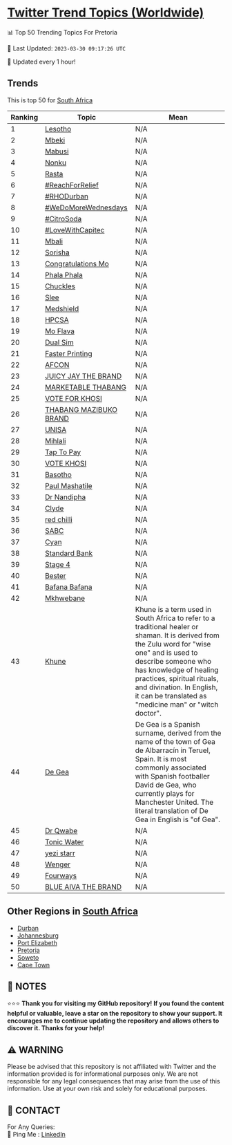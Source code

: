 [Twitter Trend Topics (Worldwide)](https://github.com/ErcinDedeoglu/Twitter-Trend-Topics)
==========


📊 Top 50 Trending Topics For Pretoria

📆 Last Updated: `2023-03-30 09:17:26 UTC`

🔧 Updated every 1 hour!


## Trends

This is top 50 for [South Africa](</South Africa>)

| Ranking | Topic | Mean |
| ------- | ------------ | ------------ |
| 1 | [Lesotho](http://twitter.com/search?q=Lesotho) | N/A |
| 2 | [Mbeki](http://twitter.com/search?q=Mbeki) | N/A |
| 3 | [Mabusi](http://twitter.com/search?q=Mabusi) | N/A |
| 4 | [Nonku](http://twitter.com/search?q=Nonku) | N/A |
| 5 | [Rasta](http://twitter.com/search?q=Rasta) | N/A |
| 6 | [#ReachForRelief](http://twitter.com/search?q=%23ReachForRelief) | N/A |
| 7 | [#RHODurban](http://twitter.com/search?q=%23RHODurban) | N/A |
| 8 | [#WeDoMoreWednesdays](http://twitter.com/search?q=%23WeDoMoreWednesdays) | N/A |
| 9 | [#CitroSoda](http://twitter.com/search?q=%23CitroSoda) | N/A |
| 10 | [#LoveWithCapitec](http://twitter.com/search?q=%23LoveWithCapitec) | N/A |
| 11 | [Mbali](http://twitter.com/search?q=Mbali) | N/A |
| 12 | [Sorisha](http://twitter.com/search?q=Sorisha) | N/A |
| 13 | [Congratulations Mo](http://twitter.com/search?q=Congratulations+Mo) | N/A |
| 14 | [Phala Phala](http://twitter.com/search?q=Phala+Phala) | N/A |
| 15 | [Chuckles](http://twitter.com/search?q=Chuckles) | N/A |
| 16 | [Slee](http://twitter.com/search?q=Slee) | N/A |
| 17 | [Medshield](http://twitter.com/search?q=Medshield) | N/A |
| 18 | [HPCSA](http://twitter.com/search?q=HPCSA) | N/A |
| 19 | [Mo Flava](http://twitter.com/search?q=Mo+Flava) | N/A |
| 20 | [Dual Sim](http://twitter.com/search?q=Dual+Sim) | N/A |
| 21 | [Faster Printing](http://twitter.com/search?q=Faster+Printing) | N/A |
| 22 | [AFCON](http://twitter.com/search?q=AFCON) | N/A |
| 23 | [JUICY JAY THE BRAND](http://twitter.com/search?q=JUICY+JAY+THE+BRAND) | N/A |
| 24 | [MARKETABLE THABANG](http://twitter.com/search?q=MARKETABLE+THABANG) | N/A |
| 25 | [VOTE FOR KHOSI](http://twitter.com/search?q=VOTE+FOR+KHOSI) | N/A |
| 26 | [THABANG MAZIBUKO BRAND](http://twitter.com/search?q=THABANG+MAZIBUKO+BRAND) | N/A |
| 27 | [UNISA](http://twitter.com/search?q=UNISA) | N/A |
| 28 | [Mihlali](http://twitter.com/search?q=Mihlali) | N/A |
| 29 | [Tap To Pay](http://twitter.com/search?q=Tap+To+Pay) | N/A |
| 30 | [VOTE KHOSI](http://twitter.com/search?q=VOTE+KHOSI) | N/A |
| 31 | [Basotho](http://twitter.com/search?q=Basotho) | N/A |
| 32 | [Paul Mashatile](http://twitter.com/search?q=Paul+Mashatile) | N/A |
| 33 | [Dr Nandipha](http://twitter.com/search?q=Dr+Nandipha) | N/A |
| 34 | [Clyde](http://twitter.com/search?q=Clyde) | N/A |
| 35 | [red chilli](http://twitter.com/search?q=red+chilli) | N/A |
| 36 | [SABC](http://twitter.com/search?q=SABC) | N/A |
| 37 | [Cyan](http://twitter.com/search?q=Cyan) | N/A |
| 38 | [Standard Bank](http://twitter.com/search?q=Standard+Bank) | N/A |
| 39 | [Stage 4](http://twitter.com/search?q=Stage+4) | N/A |
| 40 | [Bester](http://twitter.com/search?q=Bester) | N/A |
| 41 | [Bafana Bafana](http://twitter.com/search?q=Bafana+Bafana) | N/A |
| 42 | [Mkhwebane](http://twitter.com/search?q=Mkhwebane) | N/A |
| 43 | [Khune](http://twitter.com/search?q=Khune) | Khune is a term used in South Africa to refer to a traditional healer or shaman. It is derived from the Zulu word for "wise one" and is used to describe someone who has knowledge of healing practices, spiritual rituals, and divination. In English, it can be translated as "medicine man" or "witch doctor". |
| 44 | [De Gea](http://twitter.com/search?q=De+Gea) | De Gea is a Spanish surname, derived from the name of the town of Gea de Albarracín in Teruel, Spain. It is most commonly associated with Spanish footballer David de Gea, who currently plays for Manchester United. The literal translation of De Gea in English is "of Gea". |
| 45 | [Dr Qwabe](http://twitter.com/search?q=Dr+Qwabe) | N/A |
| 46 | [Tonic Water](http://twitter.com/search?q=Tonic+Water) | N/A |
| 47 | [yezi starr](http://twitter.com/search?q=yezi+starr) | N/A |
| 48 | [Wenger](http://twitter.com/search?q=Wenger) | N/A |
| 49 | [Fourways](http://twitter.com/search?q=Fourways) | N/A |
| 50 | [BLUE AIVA THE BRAND](http://twitter.com/search?q=BLUE+AIVA+THE+BRAND) | N/A |



## Other Regions in [South Africa](</South Africa>)

* [Durban](</South Africa/Durban.md>)
* [Johannesburg](</South Africa/Johannesburg.md>)
* [Port Elizabeth](</South Africa/Port Elizabeth.md>)
* [Pretoria](</South Africa/Pretoria.md>)
* [Soweto](</South Africa/Soweto.md>)
* [Cape Town](</South Africa/Cape Town.md>)



## 📝 NOTES

⭐⭐⭐ **Thank you for visiting my GitHub repository! If you found the content helpful or valuable, leave a star on the repository to show your support. It encourages me to continue updating the repository and allows others to discover it. Thanks for your help!**


## ⚠️ WARNING

Please be advised that this repository is not affiliated with Twitter and the information provided is for informational purposes only. We are not responsible for any legal consequences that may arise from the use of this information. Use at your own risk and solely for educational purposes.


## 📨 CONTACT

 For Any Queries:  
            🏓 Ping Me : [LinkedIn](https://www.linkedin.com/in/ercindedeoglu/)
